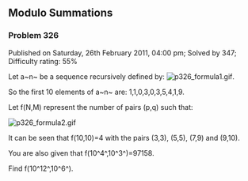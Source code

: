 Modulo Summations
-----------------

### Problem 326

Published on Saturday, 26th February 2011, 04:00 pm; Solved by 347;
Difficulty rating: 55%

Let a~n~ be a sequence recursively defined by:
![p326\_formula1.gif](project/images/p326_formula1.gif).

So the first 10 elements of a~n~ are: 1,1,0,3,0,3,5,4,1,9.

Let f(N,M) represent the number of pairs (p,q) such that:

![p326\_formula2.gif](project/images/p326_formula2.gif)

It can be seen that f(10,10)=4 with the pairs (3,3), (5,5), (7,9) and
(9,10).

You are also given that f(10^4^,10^3^)=97158.

Find f(10^12^,10^6^).
